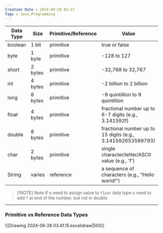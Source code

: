 ```yaml
---
Creation Date : 2024:08:28 03:27
Tags : Java,Programming
---
```

| Data Type | Size       | Primitive/Reference | Value                                             |
|-----------|------------|---------------------|---------------------------------------------------|
| boolean   | 1 bit      | primitive            | true or false                                     |
| byte      | 1 byte     | primitive            | -128 to 127                                       |
| short     | 2 bytes    | primitive            | -32,768 to 32,767                                 |
| int       | 4 bytes    | primitive            | -2 billion to 2 billion                           |
| long      | 8 bytes    | primitive            | -9 quintillion to 9 quintillion                   |
| float     | 4 bytes    | primitive            | fractional number up to 6-7 digits (e.g., 3.141592f) |
| double    | 8 bytes    | primitive            | fractional number up to 15 digits (e.g., 3.141592653589793) |
| char      | 2 bytes    | primitive            | single character/letter/ASCII value (e.g., 'f')   |
| String    | varies     | reference            | a sequence of characters (e.g., "Hello world!")   |


> [!NOTE] Note
> If u need to assign value to `float` data type u need to add `f` at end of the number, but not in double

---

### Primitive vs Reference Data Types
![[Drawing 2024-08-28 03.41.15.excalidraw|500]]